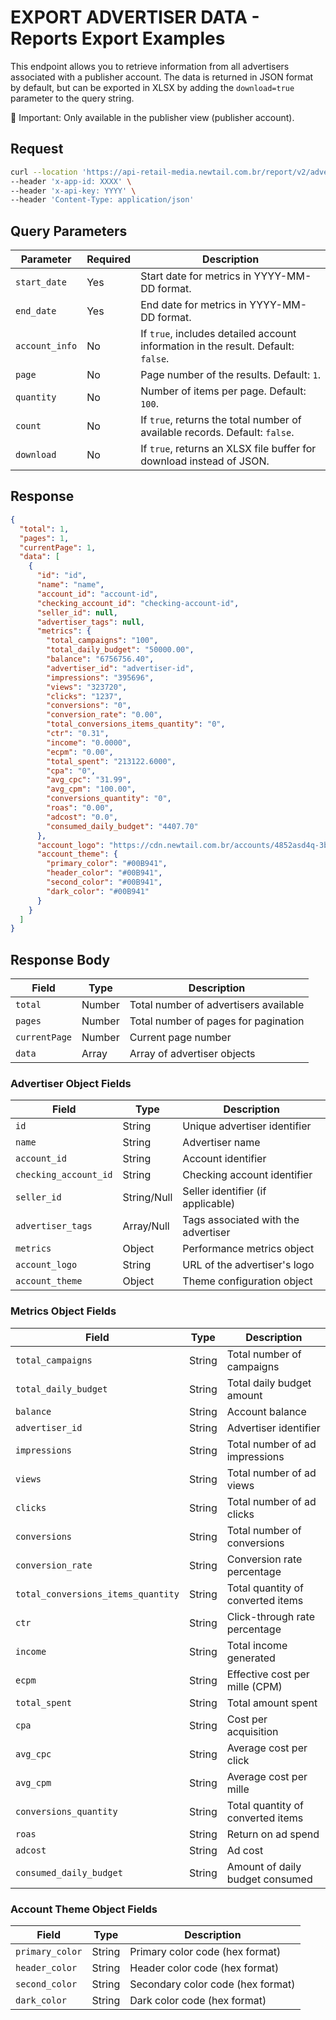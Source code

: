 # EXPORT ADVERTISER DATA - Reports Export Examples

This endpoint allows you to retrieve information from all advertisers associated with a publisher account. The data is returned in JSON format by default, but can be exported in XLSX by adding the `download=true` parameter to the query string.

🔹 Important: Only available in the publisher view (publisher account).

## Request

```bash
curl --location 'https://api-retail-media.newtail.com.br/report/v2/advertisers?start_date=2025-01-01&end_date=2025-01-31' \
--header 'x-app-id: XXXX' \
--header 'x-api-key: YYYY' \
--header 'Content-Type: application/json'
```

## Query Parameters

| Parameter      | Required | Description                                                                       |
| -------------- | -------- | --------------------------------------------------------------------------------- |
| `start_date`   | Yes      | Start date for metrics in YYYY-MM-DD format.                                      |
| `end_date`     | Yes      | End date for metrics in YYYY-MM-DD format.                                        |
| `account_info` | No       | If `true`, includes detailed account information in the result. Default: `false`. |
| `page`         | No       | Page number of the results. Default: `1`.                                         |
| `quantity`     | No       | Number of items per page. Default: `100`.                                         |
| `count`        | No       | If `true`, returns the total number of available records. Default: `false`.       |
| `download`     | No       | If `true`, returns an XLSX file buffer for download instead of JSON.              |

## Response

```json
{
  "total": 1,
  "pages": 1,
  "currentPage": 1,
  "data": [
    {
      "id": "id",
      "name": "name",
      "account_id": "account-id",
      "checking_account_id": "checking-account-id",
      "seller_id": null,
      "advertiser_tags": null,
      "metrics": {
        "total_campaigns": "100",
        "total_daily_budget": "50000.00",
        "balance": "6756756.40",
        "advertiser_id": "advertiser-id",
        "impressions": "395696",
        "views": "323720",
        "clicks": "1237",
        "conversions": "0",
        "conversion_rate": "0.00",
        "total_conversions_items_quantity": "0",
        "ctr": "0.31",
        "income": "0.0000",
        "ecpm": "0.00",
        "total_spent": "213122.6000",
        "cpa": "0",
        "avg_cpc": "31.99",
        "avg_cpm": "100.00",
        "conversions_quantity": "0",
        "roas": "0.00",
        "adcost": "0.0",
        "consumed_daily_budget": "4407.70"
      },
      "account_logo": "https://cdn.newtail.com.br/accounts/4852asd4q-3b0a-11ef-b7a2-014ea2680b7e/assets/advertiser-logo.png",
      "account_theme": {
        "primary_color": "#00B941",
        "header_color": "#00B941",
        "second_color": "#00B941",
        "dark_color": "#00B941"
      }
    }
  ]
}
```

## Response Body

| Field         | Type   | Description                           |
| ------------- | ------ | ------------------------------------- |
| `total`       | Number | Total number of advertisers available |
| `pages`       | Number | Total number of pages for pagination  |
| `currentPage` | Number | Current page number                   |
| `data`        | Array  | Array of advertiser objects           |

### Advertiser Object Fields

| Field                 | Type        | Description                         |
| --------------------- | ----------- | ----------------------------------- |
| `id`                  | String      | Unique advertiser identifier        |
| `name`                | String      | Advertiser name                     |
| `account_id`          | String      | Account identifier                  |
| `checking_account_id` | String      | Checking account identifier         |
| `seller_id`           | String/Null | Seller identifier (if applicable)   |
| `advertiser_tags`     | Array/Null  | Tags associated with the advertiser |
| `metrics`             | Object      | Performance metrics object          |
| `account_logo`        | String      | URL of the advertiser's logo        |
| `account_theme`       | Object      | Theme configuration object          |

### Metrics Object Fields

| Field                              | Type   | Description                       |
| ---------------------------------- | ------ | --------------------------------- |
| `total_campaigns`                  | String | Total number of campaigns         |
| `total_daily_budget`               | String | Total daily budget amount         |
| `balance`                          | String | Account balance                   |
| `advertiser_id`                    | String | Advertiser identifier             |
| `impressions`                      | String | Total number of ad impressions    |
| `views`                            | String | Total number of ad views          |
| `clicks`                           | String | Total number of ad clicks         |
| `conversions`                      | String | Total number of conversions       |
| `conversion_rate`                  | String | Conversion rate percentage        |
| `total_conversions_items_quantity` | String | Total quantity of converted items |
| `ctr`                              | String | Click-through rate percentage     |
| `income`                           | String | Total income generated            |
| `ecpm`                             | String | Effective cost per mille (CPM)    |
| `total_spent`                      | String | Total amount spent                |
| `cpa`                              | String | Cost per acquisition              |
| `avg_cpc`                          | String | Average cost per click            |
| `avg_cpm`                          | String | Average cost per mille            |
| `conversions_quantity`             | String | Total quantity of converted items |
| `roas`                             | String | Return on ad spend                |
| `adcost`                           | String | Ad cost                           |
| `consumed_daily_budget`            | String | Amount of daily budget consumed   |

### Account Theme Object Fields

| Field           | Type   | Description                       |
| --------------- | ------ | --------------------------------- |
| `primary_color` | String | Primary color code (hex format)   |
| `header_color`  | String | Header color code (hex format)    |
| `second_color`  | String | Secondary color code (hex format) |
| `dark_color`    | String | Dark color code (hex format)      |
